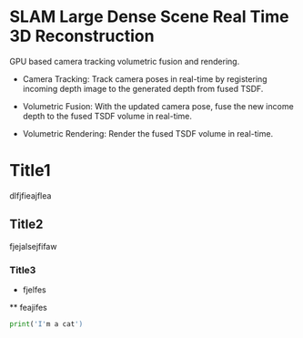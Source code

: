 # SLAM Large Dense Scene Real Time 3D Reconstruction
GPU based camera tracking volumetric fusion and rendering.

* Camera Tracking: Track camera poses in real-time by registering incoming depth image to the generated depth from fused TSDF. 

* Volumetric Fusion: With the updated camera pose, fuse the new income depth to the fused TSDF volume in real-time. 

* Volumetric Rendering: Render the fused TSDF volume in real-time.

# Title1

dlfjfieajflea

## Title2
fjejalsejfifaw
### Title3
* fjelfes

** feajifes

```python
print('I'm a cat')
```
